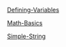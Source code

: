 [Defining-Variables](https://github.com/Sailia/phase-0/blob/master/week-4/defining-variables2.rb)

 [Math-Basics](https://github.com/Sailia/phase-0/blob/master/week-4/basic-math2.rb)

 [Simple-String](https://github.com/Sailia/phase-0/blob/master/week-4/simple-string2.rb)

<!---
What does puts do?

Prints a string on the next line.

What is an integer? What is a float?

An integer is a Fixnum, and a whole number. A float is a decimal.

What is the difference between float and integer division? How would you explain the difference to someone who doesn't know anything about programming?

When dividing integers, Ruby will not return the remainder but will return an integer that has been rounded up. Dividing a float will give an accurate answer (like a calculator).

``` ruby
Hours in a year:
irb(main):001:0> 24 * 365
=> 8760

Minutes in a decade:
irb(main):002:0> 60 * 24 * 365 * 10
=> 5256000
```

How does Ruby handle addition, subtraction, multiplication, and division of numbers?

Pretty much like a calculator except for division and modulus.

What is the difference between integers and floats?

Integers are whole numbers and floats are decimals.

What is the difference between integer and float division?

An integer cannot be divided evenly, and will always be rounded up. To get an accurate answer, at least one of the numbers being divided needs to be a float (a decimal) in order to get an accurate decimal answer.

What are strings? Why and when would you use them?

Strings can be any character within single or double quotes and can be used to print information. You can use them in conditional statements or assign them to a variable. Theres many things you can use strings for.

What are local variables? Why and when would you use them?

Information can be assigned to variables to shorten lines of code. For example, if you have a long equation that you will reference in your code, you don't want to write out the equation over and over again. Assigning it to a variable eliminates that burden.

How was this challenge? Did you get a good review of some of the basics?

It definitely was a review of the basics.



